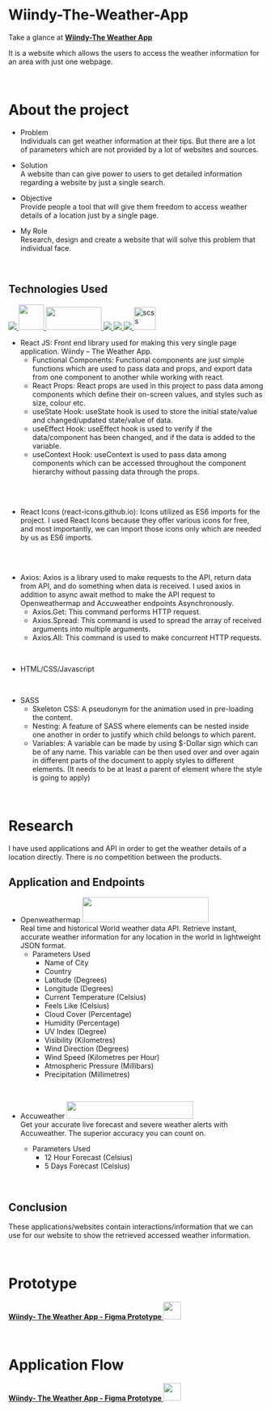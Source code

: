 # <strong>Wiindy-The-Weather-App</strong>

 Take a glance at **[Wiindy-The Weather App](https://wiindy.netlify.app/)**

It is a website which allows the users to access the weather information for an area with just one webpage.

<br/>

# About the project

- Problem
  <br/>
  Individuals can get weather information at their tips. But there are a lot of parameters which are not provided by a lot of websites and sources.

- Solution
  <br/>
  A website than can give power to users to get detailed information regarding a website by just a single search.

- Objective
  <br/>
  Provide people a tool that will give them freedom to access weather details of a location just by a single page.

- My Role
  <br/>
  Research, design and create a website that will solve this problem that individual face.

<br/>

## Technologies Used

<a href="https://reactjs.org/" target="_blank"> <img src="https://img.icons8.com/color/48/000000/react-native.png"/> </a>
<a href="https://react-icons.github.io/react-icons/" target="_blank"> <img src="https://camo.githubusercontent.com/48d099290b4cb2d7937bcd96e8497cf1845b54a810a6432c70cf944b60b40c77/68747470733a2f2f7261776769742e636f6d2f676f72616e67616a69632f72656163742d69636f6e732f6d61737465722f72656163742d69636f6e732e737667" width="50" height="50"/> </a>
<a href="https://www.npmjs.com/package/axios" target="_blank"> <img src="https://user-images.githubusercontent.com/8939680/57233883-20344080-6fe5-11e9-8169-1eeb4c782683.png" width="110" height="45"/> </a>
<a href="https://www.w3.org/html/" target="_blank"> <img src="https://img.icons8.com/color/48/000000/html-5.png"/> </a>
<a href="https://www.w3schools.com/css/" target="_blank"> <img src="https://img.icons8.com/color/48/000000/css3.png"/> </a>
<a href="https://developer.mozilla.org/en-US/docs/Web/JavaScript" target="_blank"> <img src="https://img.icons8.com/color/48/000000/javascript.png"/> </a>
<a href="https://git-scm.com/" target="_blank"> <img src="https://sass-lang.com/assets/img/styleguide/seal-color-aef0354c.png" alt="scss" width="43" height="45"/> </a>

- React JS: Front end library used for making this very single page application. Wiindy – The Weather App.
    - Functional Components: Functional components are just simple functions which are used to pass data and props, and export data from one component to another while working with react.
    - React Props: React props are used in this project to pass data among components which define their on-screen values, and styles such as size, colour etc.
    - useState Hook: useState hook is used to store the initial state/value and changed/updated state/value of data.
    - useEffect Hook: useEffect hook is used to verify if the data/component has been changed, and if the data is added to the variable.
    - useContext Hook: useContext is used to pass data among components which can be accessed throughout the component hierarchy without passing data through the props.
<br/>
<br/>

- React Icons (react-icons.github.io): Icons utilized as ES6 imports for the project. I used React Icons because they offer various icons for free, and most importantly, we can import those icons only which are needed by us as ES6 imports.
<br/>
<br/>

- Axios: Axios is a library used to make requests to the API, return data from API, and do something when data is received. I used axios in addition to async await method to make the API request to Openweathermap and Accuweather endpoints Asynchronously.
    - Axios.Get: This command performs HTTP request.
    - Axios.Spread: This command is used to spread the array of received arguments into multiple arguments.
    - Axios.All: This command is used to make concurrent HTTP requests.

<br/>

- HTML/CSS/Javascript
  
<br/>

- SASS 
    - Skeleton CSS: A pseudonym for the animation used in pre-loading the content.
    - Nesting: A feature of SASS where elements can be nested inside one another in order to justify which child belongs to which parent.
    - Variables: A variable can be made by using $-Dollar sign which can be of any name. This variable can be then used over and over again in different parts of the document to apply styles to different elements. (It needs to be at least a parent of element where the style is going to apply)

<br/>

# Research
I have used applications and API in order to get the weather details of a location directly. There is no competition between the products.

## Application and Endpoints

- Openweathermap <a href="https://openweathermap.org/" target="_blank"> <img src="https://openweathermap.org/themes/openweathermap/assets/img/logo_white_cropped.png" width="250" height="50"/> </a>
  <br/>
  Real time and historical World weather data API. Retrieve instant, accurate weather information for any location in the world in lightweight JSON format.
    - Parameters Used
        - Name of City
        - Country
        - Latitude (Degrees)
        - Longitude (Degrees)
        - Current Temperature (Celsius)
        - Feels Like (Celsius)
        - Cloud Cover (Percentage)
        - Humidity (Percentage)
        - UV Index (Degree)
        - Visibility (Kilometres)
        - Wind Direction (Degrees)
        - Wind Speed (Kilometres per Hour)
        - Atmospheric Pressure (Millibars)
        - Precipitation (Millimetres)

<br/>

- Accuweather <a href="https://www.accuweather.com/" target="_blank"> <img src="https://upload.wikimedia.org/wikipedia/commons/thumb/2/2e/AccuWeather_Logo.svg/3000px-AccuWeather_Logo.svg.png" width="250" height="34"/> </a>
  <br/>
  Get your accurate live forecast and severe weather alerts with Accuweather. The superior accuracy you can count on.

  - Parameters Used
    - 12 Hour Forecast (Celsius)
    - 5 Days Forecast (Celsius)


  
<br/>

## Conclusion
  These applications/websites contain interactions/information that we can use for our website to show the retrieved accessed weather information.



<br/>

# Prototype

**<a href="https://www.figma.com/proto/kqaGULFKOveEHlku11Kzld/Wiindy-The-Weather-App?node-id=80%3A342&scaling=contain&page-id=0%3A1&starting-point-node-id=80%3A342" target="_blank">Wiindy- The Weather App - Figma Prototype <img src="https://brandeps.com/logo-download/F/Figma-logo-vector-01.svg" width="35" height="35"/></a>**




<br/>

# Application Flow

**<a href="https://www.figma.com/proto/cbMa3JoZT4MGhAADd4p6Rg/Wiindy-Application-Flow-Diagram?node-id=4%3A2&scaling=min-zoom&page-id=0%3A1" target="_blank">Wiindy- The Weather App - Figma Prototype <img src="https://brandeps.com/logo-download/F/Figma-logo-vector-01.svg" width="35" height="35"/></a>**
